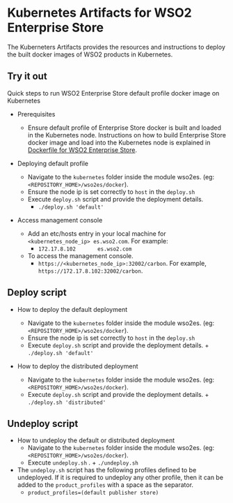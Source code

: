 # Kubernetes Artifacts for WSO2 Enterprise Store #
The Kuberneters Artifacts provides the resources and instructions to deploy the built docker images of WSO2 products in Kubernetes.

## Try it out
Quick steps to run WSO2 Enterprise Store default profile docker image on Kubernetes

* Prerequisites
    - Ensure default profile of Enterprise Store docker is built and loaded in the Kubernetes node.
    Instructions on how to build Enterprise Store docker image and load into the Kubernetes node is explained in [Dockerfile for WSO2 Enterprise Store](https://github.com/wso2/kubernetes-artifacts/tree/master/wso2es/docker).

* Deploying default profile
    - Navigate to the `kubernetes` folder inside the module wso2es. (eg: `<REPOSITORY_HOME>/wso2es/docker`). 
    - Ensure the node ip is set correctly to `host` in the `deploy.sh`
    - Execute `deploy.sh` script and provide the deployment details.
        + `./deploy.sh 'default'`

* Access management console
    - Add an etc/hosts entry in your local machine for `<kubernetes_node_ip> es.wso2.com`. For example:
        + `172.17.8.102       es.wso2.com`
    - To access the management console.
        +  `https://<kubernetes_node_ip>:32002/carbon`. For example, `https://172.17.8.102:32002/carbon`.

## Deploy script

* How to deploy the default deployment
    - Navigate to the `kubernetes` folder inside the module wso2es. (eg: `<REPOSITORY_HOME>/wso2es/docker`).
    - Ensure the node ip is set correctly to `host` in the `deploy.sh`
    - Execute `deploy.sh` script and provide the deployment details.
          + `./deploy.sh 'default'`
          
* How to deploy the distributed deployment
    - Navigate to the `kubernetes` folder inside the module wso2es. (eg: `<REPOSITORY_HOME>/wso2es/docker`).
    - Execute `deploy.sh` script and provide the deployment details.
          + `./deploy.sh 'distributed'`
    
## Undeploy script

* How to undeploy the default or distributed deployment
    - Navigate to the `kubernetes` folder inside the module wso2es. (eg: `<REPOSITORY_HOME>/wso2es/docker`).
    - Execute `undeploy.sh` .
          + `./undeploy.sh`           
* The `undeploy.sh` script has the following profiles defined to be undeployed. If it is required to undeploy any other profile, then it can be added to the `product_profiles` with a space as the separator.
    - `product_profiles=(default publisher store)`
